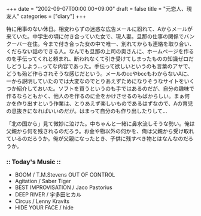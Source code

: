 +++
date = "2002-09-07T00:00:00+09:00"
draft = false
title = "元恋人、現友人"
categories = ["diary"]
+++

特に用事のない休日。相変わらずの迷惑な広告メールに紛れて、Aからメールが来ていた。中学生の頃に付き合っていた女で、現人妻。旦那の仕事の関係でバンクーバー在住。今まで付き合った女の中で唯一、別れてからも連絡を取り合い、くだらない話のできる人。なんでも旦那の上司の奥さんに、ホームページを作るのを手伝ってくれと頼まれ、断われなくて引き受けてしまったものの知識ゼロだしどうしよう...ってな内容であった。手伝って欲しいというのも言葉のアヤで、どうも殆ど作らされそうな感じだという。メールのccやbccもわからないAに、一から説明していたのでは大変なのでとりあえずためになりそうなサイトをいくつか紹介しておいた。ソフトを買うというのも手ではあるのだが、自分の趣味で作るならともかく、他人のを作るのに金をかけさせるのもばからしい。まぁ何かを作り出すという作業は、とりあえず楽しいものであるはずなので、Aの育児の息抜きになればいいのだが。はまって自分のも作り出したりして...

「北の国から」見て微妙に泣けた。中ちゃんと一緒に鼻水流しそうな勢い。俺は父親から何を残されるのだろう。お金や物以外の何かを、俺は父親から受け取れているのだろうか。俺が父親になったとき、子供に残すべき物とはなんなのだろうか。

<h3>:: Today's Music ::</h3>
<ul>
<li>BOOM / T.M.Stevens OUT OF CONTROL</li>
<li>Agitation / Saber Tiger</li>
<li>BEST IMPROVISATION / Jaco Pastorius</li>
<li>DEEP RIVER / 宇多田ヒカル</li>
<li>Circus / Lenny Kravits</li>
<li>HIDE YOUR FACE / hide</li>
</ul>
